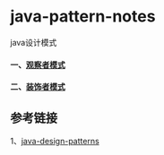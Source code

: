 # java-pattern-notes
java设计模式


#### 一、[观察者模式](./observer)

#### 二、[装饰者模式](./decorator)



## 参考链接
1、[java-design-patterns](https://github.com/iluwatar/java-design-patterns)
